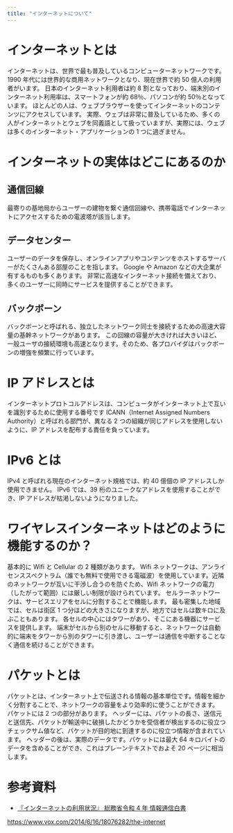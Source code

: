 ```yaml
---
title: "インターネットについて"
---
```


# インターネットとは

インターネットは、世界で最も普及しているコンピューターネットワークです。1990 年代には世界的な商用ネットワークとなり、現在世界で約 50 億人の利用者がいます。
日本のインターネット利用者は約 8 割となっており、端末別のインターネット利用率は、スマートフォンが約 68％、パソコンが約 50％となっています。
ほとんどの人は、ウェブブラウザーを使ってインターネットのコンテンツにアクセスしています。
実際、ウェブは非常に普及しているため、多くの人がインターネットとウェブを同義語として扱っていますが、実際には、ウェブは多くのインターネット・アプリケーションの 1 つに過ぎません。

# インターネットの実体はどこにあるのか

## 通信回線

最寄りの基地局からユーザーの建物を繋ぐ通信回線や、携帯電話でインターネットにアクセスするための電波塔が該当します。

## データセンター

ユーザーのデータを保存し、オンラインアプリやコンテンツをホストするサーバーがたくさんある部屋のことを指します。
Google や Amazon などの大企業が有するものも多くあります。
非常に高速なインターネット接続を備えており、多くのユーザーに同時にサービスを提供することができます。

## バックボーン

バックボーンと呼ばれる、独立したネットワーク同士を接続するための高速大容量の基幹ネットワークがあります。
この回線の容量が大きければ大きいほど、一般ユーザの接続環境も高速となります。そのため、各プロバイダはバックボーンの増強を頻繁に行っています。

# IP アドレスとは

インターネットプロトコルアドレスは、コンピュータがインターネット上で互いを識別するために使用する番号です
ICANN（Internet Assigned Numbers Authority）と呼ばれる部門が、異なる 2 つの組織が同じアドレスを使用しないように、IP アドレスを配布する責任を負っています。

# IPv6 とは

IPv4 と呼ばれる現在のインターネット規格では、約 40 億個の IP アドレスしか使用できません。
IPv6 では、39 桁のユニークなアドレスを使用することができ、IP アドレスが枯渇しないようになりました。

# ワイヤレスインターネットはどのように機能するのか？

基本的に Wifi と Cellular の 2 種類があります。
Wifi ネットワークは、アンライセンススペクトラム（誰でも無料で使用できる電磁波）を使用しています。近隣のネットワークが互いに干渉し合うのを防ぐため、Wifi ネットワークの電力（したがって範囲）には厳しい制限が設けられています。
セルラーネットワークは、サービスエリアをセルに分割することで機能します。
最も密集した地域では、セルは街区 1 つ分ほどの大きさになりますが、地方ではセルは数キロに及ぶこともあります。
各セルの中心にはタワーがあり、そこにある機器にサービスを提供します。
端末がセルから別のセルに移動すると、ネットワークは自動的に端末をタワーから別のタワーに引き渡し、ユーザーは通信を中断することなく通信を続けることができます。

# パケットとは

パケットとは、インターネット上で伝送される情報の基本単位です。情報を細かく分割することで、ネットワークの容量をより効率的に使うことができます。
パケットには 2 つの部分があります。
ヘッダーには、パケットの長さ、送信元と送信先、パケットが輸送中に破損したかどうかを受信者が検出するのに役立つチェックサム値など、パケットが目的地に到達するのに役立つ情報が含まれています。
ヘッダーの後は、実際のデータです。パケットには最大 64 キロバイトのデータを含めることができ、これはプレーンテキストでおよそ 20 ページに相当します。

# 参考資料

- [『インターネットの利用状況』 総務省令和 4 年 情報通信白書](https://www.soumu.go.jp/johotsusintokei/whitepaper/ja/r04/html/nd238110.html)

https://www.vox.com/2014/6/16/18076282/the-internet
